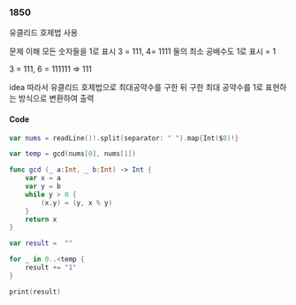### 1850
유클리드 호제법 사용

문제 이해
모든 숫자들을 1로 표시
3 = 111, 4= 1111
둘의 최소 공배수도 1로 표시 = 1

3 = 111, 6 = 111111
=> 111

idea 
따라서 유클리드 호제법으로 최대공약수를 구한 뒤
구한 최대 공약수를 1로 표현하는 방식으로 변환하여 출력

#### Code
```swift
var nums = readLine()!.split(separator: " ").map{Int($0)!}

var temp = gcd(nums[0], nums[1])

func gcd (_ a:Int, _ b:Int) -> Int {
    var x = a
    var y = b
    while y > 0 {
        (x,y) = (y, x % y)
    }
    return x
}

var result =  ""

for _ in 0..<temp {
    result += "1"
}

print(result)
```
